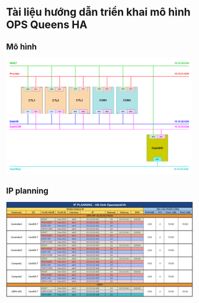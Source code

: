 # Tài liệu hướng dẫn triển khai mô hình OPS Queens HA

## Mô hình

<img src="..\images\ops-queens-ha\ops-ha.png">

## IP planning

<img src="..\images\ops-queens-ha\ip-planning.png">

